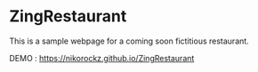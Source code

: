 # ZingRestaurant

This is a sample webpage for a coming soon fictitious restaurant.

DEMO : https://nikorockz.github.io/ZingRestaurant
